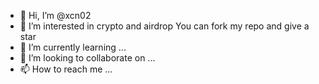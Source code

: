 - 👋 Hi, I’m @xcn02
- 👀 I’m interested in crypto and airdrop
You can fork my repo and give a star
- 🌱 I’m currently learning ...
- 💞️ I’m looking to collaborate on ...
- 📫 How to reach me ...

<!---
xcn02/xcn02 is a ✨ special ✨ repository because its `README.md` (this file) appears on your GitHub profile.
You can click the Preview link to take a look at your changes.
--->
